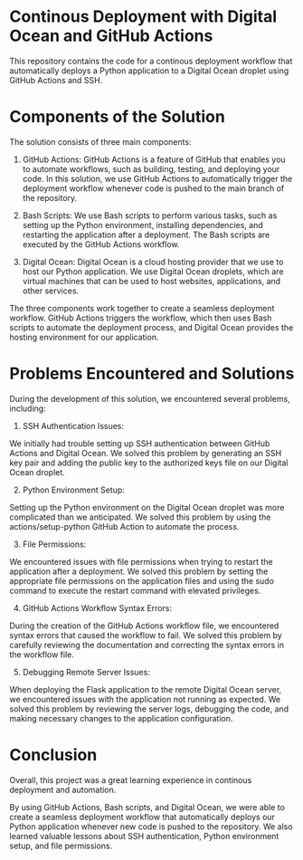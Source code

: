 # Continous Deployment with Digital Ocean and GitHub Actions
This repository contains the code for a continous deployment workflow that automatically deploys a Python application to a Digital Ocean droplet using GitHub Actions and SSH.

# Components of the Solution

The solution consists of three main components:

1. GitHub Actions: 
GitHub Actions is a feature of GitHub that enables you to automate workflows, such as building, testing, and deploying your code. In this solution, we use GitHub Actions to automatically trigger the deployment workflow whenever code is pushed to the main branch of the repository.

2. Bash Scripts: 
We use Bash scripts to perform various tasks, such as setting up the Python environment, installing dependencies, and restarting the application after a deployment. The Bash scripts are executed by the GitHub Actions workflow.

3. Digital Ocean: 
Digital Ocean is a cloud hosting provider that we use to host our Python application. We use Digital Ocean droplets, which are virtual machines that can be used to host websites, applications, and other services.

The three components work together to create a seamless deployment workflow. GitHub Actions triggers the workflow, which then uses Bash scripts to automate the deployment process, and Digital Ocean provides the hosting environment for our application.

# Problems Encountered and Solutions
During the development of this solution, we encountered several problems, including:

1. SSH Authentication Issues: 

We initially had trouble setting up SSH authentication between GitHub Actions and Digital Ocean. We solved this problem by generating an SSH key pair and adding the public key to the authorized keys file on our Digital Ocean droplet.

2. Python Environment Setup: 

Setting up the Python environment on the Digital Ocean droplet was more complicated than we anticipated. We solved this problem by using the actions/setup-python GitHub Action to automate the process.

3. File Permissions: 

We encountered issues with file permissions when trying to restart the application after a deployment. We solved this problem by setting the appropriate file permissions on the application files and using the sudo command to execute the restart command with elevated privileges.

4. GitHub Actions Workflow Syntax Errors:

During the creation of the GitHub Actions workflow file, we encountered syntax errors that caused the workflow to fail. We solved this problem by carefully reviewing the documentation and correcting the syntax errors in the workflow file.

5. Debugging Remote Server Issues:

When deploying the Flask application to the remote Digital Ocean server, we encountered issues with the application not running as expected. We solved this problem by reviewing the server logs, debugging the code, and making necessary changes to the application configuration.

# Conclusion
Overall, this project was a great learning experience in continous deployment and automation. 

By using GitHub Actions, Bash scripts, and Digital Ocean, we were able to create a seamless deployment workflow that automatically deploys our Python application whenever new code is pushed to the repository. We also learned valuable lessons about SSH authentication, Python environment setup, and file permissions.
